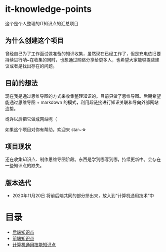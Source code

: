 # it-knowledge-points
这个是个人整理的IT知识点的汇总项目

## 为什么创建这个项目
曾经自己为了工作面试做准备的知识收集，虽然现在已经工作了，但是充电依旧要持续进行呐~在收集的同时，也想通过网络分享给更多人，也希望大家能够提些建议或者是找出存在的问题。

## 目前的想法
现在我是通过思维导图的方式来收集整理知识的。目前只做了思维导图。后期希望能通过思维导图 + markdown 的模式，利用超链接进行知识关联和导向外部网站连接。

或许以后把它做成网站呢（

如果这个项目对你有帮助，欢迎来 star~☆

## 项目现状
还在收集知识点、制作思维导图阶段。东西是学到哪写到哪，持续更新中。会存在一些知识点的缺失。

## 版本迭代
- 2020年11月20日 将前后端共同的部分拎出来，放入到“计算机通用技术”中

# 目录
- [后端知识点](https://github.com/ZZMilkTEA/it-knowledge-points/tree/master/back-end-knowledge-points)
- [前端知识点](https://github.com/ZZMilkTEA/it-knowledge-points/tree/master/front-end-knowledge-points)
- [计算机通用技能知识点](https://github.com/ZZMilkTEA/it-knowledge-points/tree/master/computer-general-skills)